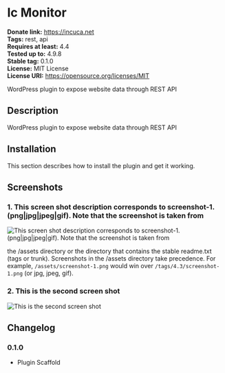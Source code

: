 # Ic Monitor #
**Donate link:** https://incuca.net  
**Tags:** rest, api  
**Requires at least:** 4.4  
**Tested up to:** 4.9.8  
**Stable tag:** 0.1.0  
**License:** MIT License  
**License URI:** https://opensource.org/licenses/MIT  

WordPress plugin to expose website data through REST API

## Description ##

WordPress plugin to expose website data through REST API

## Installation ##

This section describes how to install the plugin and get it working.

## Screenshots ##

### 1. This screen shot description corresponds to screenshot-1.(png|jpg|jpeg|gif). Note that the screenshot is taken from ###
![This screen shot description corresponds to screenshot-1.(png|jpg|jpeg|gif). Note that the screenshot is taken from](http://ps.w.org/ic-monitor/assets/screenshot-1.png)

the /assets directory or the directory that contains the stable readme.txt (tags or trunk). Screenshots in the /assets
directory take precedence. For example, `/assets/screenshot-1.png` would win over `/tags/4.3/screenshot-1.png`
(or jpg, jpeg, gif).
### 2. This is the second screen shot ###
![This is the second screen shot](http://ps.w.org/ic-monitor/assets/screenshot-2.png)


## Changelog ##

### 0.1.0 ###
* Plugin Scaffold

